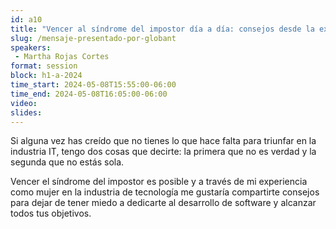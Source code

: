 ```yaml
---
id: a10
title: "Vencer al síndrome del impostor día a día: consejos desde la experiencia de una Glober"
slug: /mensaje-presentado-por-globant
speakers:
 - Martha Rojas Cortes
format: session
block: h1-a-2024
time_start: 2024-05-08T15:55:00-06:00
time_end: 2024-05-08T16:05:00-06:00
video:
slides:
---
```


Si alguna vez has creído que no tienes lo que hace falta para triunfar en la industria IT, tengo dos cosas que decirte: la primera que no es verdad y la segunda que no estás sola. 

Vencer el síndrome del impostor es posible y a través de mi experiencia como mujer en la industria de tecnología me gustaría compartirte consejos para dejar de tener miedo a dedicarte al desarrollo de software y alcanzar todos tus objetivos.